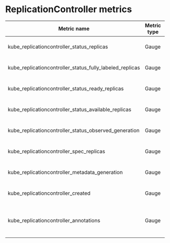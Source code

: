 # ReplicationController metrics

| Metric name| Metric type | Labels/tags | Status |
| ---------- | ----------- | ----------- | ----------- |
| kube_replicationcontroller_status_replicas | Gauge | `replicationcontroller`=&lt;replicationcontroller-name&gt; <br> `namespace`=&lt;replicationcontroller-namespace&gt; | STABLE |
| kube_replicationcontroller_status_fully_labeled_replicas | Gauge | `replicationcontroller`=&lt;replicationcontroller-name&gt; <br> `namespace`=&lt;replicationcontroller-namespace&gt; | STABLE |
| kube_replicationcontroller_status_ready_replicas | Gauge | `replicationcontroller`=&lt;replicationcontroller-name&gt; <br> `namespace`=&lt;replicationcontroller-namespace&gt; | STABLE |
| kube_replicationcontroller_status_available_replicas | Gauge | `replicationcontroller`=&lt;replicationcontroller-name&gt; <br> `namespace`=&lt;replicationcontroller-namespace&gt; | STABLE |
| kube_replicationcontroller_status_observed_generation | Gauge | `replicationcontroller`=&lt;replicationcontroller-name&gt; <br> `namespace`=&lt;replicationcontroller-namespace&gt; | STABLE |
| kube_replicationcontroller_spec_replicas | Gauge | `replicationcontroller`=&lt;replicationcontroller-name&gt; <br> `namespace`=&lt;replicationcontroller-namespace&gt; | STABLE |
| kube_replicationcontroller_metadata_generation | Gauge | `replicationcontroller`=&lt;replicationcontroller-name&gt; <br> `namespace`=&lt;replicationcontroller-namespace&gt; | STABLE |
| kube_replicationcontroller_created | Gauge | `replicationcontroller`=&lt;replicationcontroller-name&gt; <br> `namespace`=&lt;replicationcontroller-namespace&gt; | STABLE |
| kube_replicationcontroller_annotations | Gauge | `annotation_REPLICATIONCONTROLLER_ANNOTATION`=&lt;REPLICATIONCONTROLLER_ANNOTATION&gt; <br> `replicationcontroller`=&lt;replicationcontroller-name&gt; <br> `namespace`=&lt;replicationcontroller-namespace&gt; | EXPERIMENTAL |
